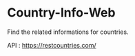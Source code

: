 # Country-Info-Web

Find the related informations for countries.<br>

API : https://restcountries.com/ <br>


